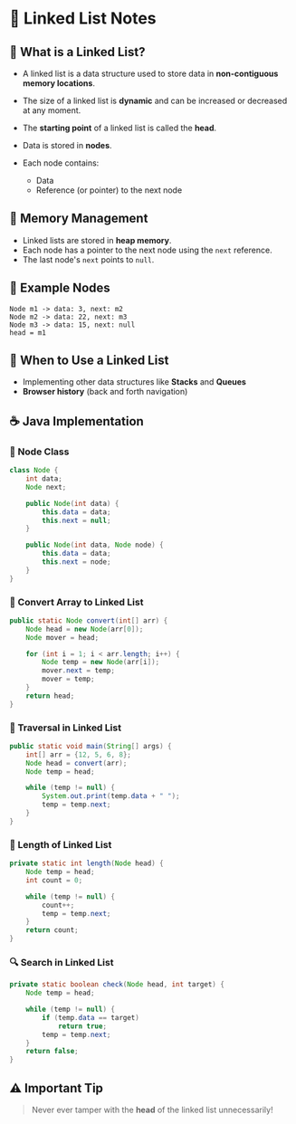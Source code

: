 # 🔗 Linked List Notes

## 🧠 What is a Linked List?

- A linked list is a data structure used to store data in **non-contiguous memory locations**.
- The size of a linked list is **dynamic** and can be increased or decreased at any moment.
- The **starting point** of a linked list is called the **head**.
- Data is stored in **nodes**.
- Each node contains:

  - Data
  - Reference (or pointer) to the next node

## 💾 Memory Management

- Linked lists are stored in **heap memory**.
- Each node has a pointer to the next node using the `next` reference.
- The last node's `next` points to `null`.

## 🧩 Example Nodes

```
Node m1 -> data: 3, next: m2
Node m2 -> data: 22, next: m3
Node m3 -> data: 15, next: null
head = m1
```

## 📌 When to Use a Linked List

- Implementing other data structures like **Stacks** and **Queues**
- **Browser history** (back and forth navigation)

## ☕ Java Implementation

### 🧱 Node Class

```java
class Node {
    int data;
    Node next;

    public Node(int data) {
        this.data = data;
        this.next = null;
    }

    public Node(int data, Node node) {
        this.data = data;
        this.next = node;
    }
}
```

### 🔄 Convert Array to Linked List

```java
public static Node convert(int[] arr) {
    Node head = new Node(arr[0]);
    Node mover = head;

    for (int i = 1; i < arr.length; i++) {
        Node temp = new Node(arr[i]);
        mover.next = temp;
        mover = temp;
    }
    return head;
}
```

### 👣 Traversal in Linked List

```java
public static void main(String[] args) {
    int[] arr = {12, 5, 6, 8};
    Node head = convert(arr);
    Node temp = head;

    while (temp != null) {
        System.out.print(temp.data + " ");
        temp = temp.next;
    }
}
```

### 📏 Length of Linked List

```java
private static int length(Node head) {
    Node temp = head;
    int count = 0;

    while (temp != null) {
        count++;
        temp = temp.next;
    }
    return count;
}
```

### 🔍 Search in Linked List

```java
private static boolean check(Node head, int target) {
    Node temp = head;

    while (temp != null) {
        if (temp.data == target)
            return true;
        temp = temp.next;
    }
    return false;
}
```

## ⚠️ Important Tip

> Never ever tamper with the **head** of the linked list unnecessarily!
